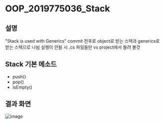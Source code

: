 # OOP_2019775036_Stack
## 설명
"Stack is used with Generics" commit 전후로 object로 받는 스택과 generics로 받는 스택으로 나뉨
실행이 안될 시 .cs 파일들만 vs project에서 돌려 볼것
## Stack 기본 메소드
+ push()
+ pop()
+ isEmpty()
## 결과 화면
![image](https://user-images.githubusercontent.com/48661310/227689720-4467d6a9-462f-4937-8ce4-4c1cf65c73f6.png)
